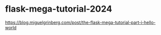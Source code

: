 # flask-mega-tutorial-2024
https://blog.miguelgrinberg.com/post/the-flask-mega-tutorial-part-i-hello-world
